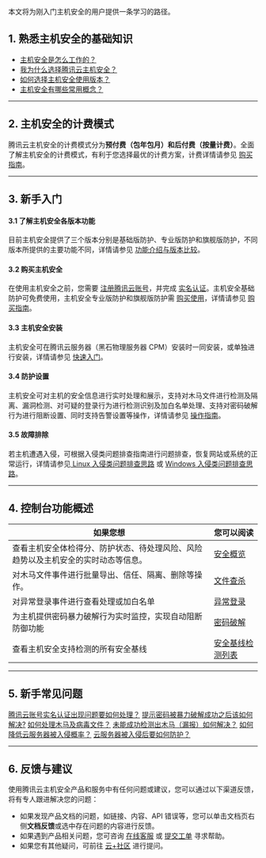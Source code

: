 本文将为刚入门主机安全的用户提供一条学习的路径。
## 1. 熟悉主机安全的基础知识
- [主机安全是怎么工作的？](https://cloud.tencent.com/document/product/296/2221)
- [我为什么选择腾讯云主机安全？](https://cloud.tencent.com/document/product/296/2234)
- [如何选择主机安全使用版本？](https://cloud.tencent.com/document/product/296/2222)
- [主机安全有哪些常用概念？](https://cloud.tencent.com/document/product/296/44920)

-----

## 2. 主机安全的计费模式
腾讯云主机安全的计费模式分为**预付费（包年包月）**和**后付费（按量计费）**。全面了解主机安全的计费模式，有利于您选择最优的计费方案，计费详情请参见 [购买指南](https://cloud.tencent.com/document/product/296/12230)。

-----

## 3. 新手入门
#### 3.1 了解主机安全各版本功能
目前主机安全提供了三个版本分别是基础版防护、专业版防护和旗舰版防护，不同版本所提供的主要功能不同，详情请参见 [功能介绍与版本比较](https://cloud.tencent.com/document/product/296/2222)。

#### 3.2 购买主机安全
在使用主机安全之前，您需要 [注册腾讯云账号](https://cloud.tencent.com/document/product/378/17985)，并完成 [实名认证](https://cloud.tencent.com/document/product/378/3629)。主机安全基础防护可免费使用，主机安全专业版防护和旗舰版防护需 [购买使用](https://buy.cloud.tencent.com/yunjing)，详情请参见 [购买指南](https://cloud.tencent.com/document/product/296/12230)。

#### 3.3 主机安全安装
主机安全可在腾讯云服务器（黑石物理服务器 CPM）安装时一同安装，或单独进行安装，详情请参见 [快速入门](https://cloud.tencent.com/document/product/296/12236)。

#### 3.4 防护设置
主机安全可对主机的安全信息进行实时处理和展示，支持对木马文件进行检测及隔离、漏洞检测、对可疑的登录行为进行检测识别及加白名单处理、支持对密码破解行为进行阻断设置、同时支持告警设置等操作，详情请参见 [操作指南](https://cloud.tencent.com/document/product/296/41219)。

#### 3.5 故障排除
若主机遭遇入侵，可根据入侵类问题排查指南进行问题排查，恢复网站或系统的正常运行，详情请参见[ Linux 入侵类问题排查思路](https://cloud.tencent.com/document/product/296/9604) 或 [Windows 入侵类问题排查思路](https://cloud.tencent.com/document/product/296/9605)。

-----

## 4. 控制台功能概述


| 如果您想 | 您可以阅读 | 
|---------|---------|
| 查看主机安全体检得分、防护状态、待处理风险、风险趋势以及主机安全的实时动态等信息。 | [安全概览](https://cloud.tencent.com/document/product/296/41219) | 
|对木马文件事件进行批量导出、信任、隔离、删除等操作。|[文件查杀](https://cloud.tencent.com/document/product/296/13008)|
|对异常登录事件进行查看处理或加白名单|[异常登录](https://cloud.tencent.com/document/product/296/13643)|
|为主机提供密码暴力破解行为实时监控，实现自动阻断防御功能|[密码破解](https://cloud.tencent.com/document/product/296/42730)|
|查看主机安全支持检测的所有安全基线|[安全基线检测列表](https://cloud.tencent.com/document/product/296/17339)|


-----
## 5. 新手常见问题
[腾讯云账号实名认证出现问题要如何处理？](https://cloud.tencent.com/document/product/296/48970#.E8.85.BE.E8.AE.AF.E4.BA.91.E8.B4.A6.E5.8F.B7.E5.AE.9E.E5.90.8D.E8.AE.A4.E8.AF.81.E5.87.BA.E7.8E.B0.E9.97.AE.E9.A2.98.E8.A6.81.E5.A6.82.E4.BD.95.E5.A4.84.E7.90.86.EF.BC.9F)
[提示密码被暴力破解成功之后该如何解决?](https://cloud.tencent.com/document/product/296/48971#.3Ca-id.3D.22password2.22.3E.E6.8F.90.E7.A4.BA.E5.AF.86.E7.A0.81.E8.A2.AB.E6.9A.B4.E5.8A.9B.E7.A0.B4.E8.A7.A3.E6.88.90.E5.8A.9F.E4.B9.8B.E5.90.8E.E8.AF.A5.E5.A6.82.E4.BD.95.E8.A7.A3.E5.86.B3.3F.3C.2Fa.3E)
[如何处理木马及病毒文件？](https://cloud.tencent.com/document/product/296/48971#.3Ca-id.3D.22muma3.22.3E.E5.A6.82.E4.BD.95.E5.A4.84.E7.90.86.E6.9C.A8.E9.A9.AC.E5.8F.8A.E7.97.85.E6.AF.92.E6.96.87.E4.BB.B6.EF.BC.9F.3C.2Fa.3E)
[未能成功检测出木马（漏报）如何解决？](https://cloud.tencent.com/document/product/296/48971#.3Ca-id.3D.22muma2.22.3E.E6.9C.AA.E8.83.BD.E6.88.90.E5.8A.9F.E6.A3.80.E6.B5.8B.E5.87.BA.E6.9C.A8.E9.A9.AC.EF.BC.88.E6.BC.8F.E6.8A.A5.EF.BC.89.E5.A6.82.E4.BD.95.E8.A7.A3.E5.86.B3.EF.BC.9F.3C.2Fa.3E)
[如何降低云服务器被入侵概率？](https://cloud.tencent.com/document/product/296/48971#.3Ca-id.3D.22invade2.22.3E.E5.A6.82.E4.BD.95.E9.99.8D.E4.BD.8E.E4.BA.91.E6.9C.8D.E5.8A.A1.E5.99.A8.E8.A2.AB.E5.85.A5.E4.BE.B5.E6.A6.82.E7.8E.87.EF.BC.9F.3C.2Fa.3E)
[云服务器被入侵后要如何防护？](https://cloud.tencent.com/document/product/296/48971#.3Ca-id.3D.22invade3.22.3E.E4.BA.91.E6.9C.8D.E5.8A.A1.E5.99.A8.E8.A2.AB.E5.85.A5.E4.BE.B5.E5.90.8E.E8.A6.81.E5.A6.82.E4.BD.95.E9.98.B2.E6.8A.A4.EF.BC.9F.3C.2Fa.3E)

-----

## 6. 反馈与建议
使用腾讯云主机安全产品和服务中有任何问题或建议，您可以通过以下渠道反馈，将有专人跟进解决您的问题：
- 如果发现产品文档的问题，如链接、内容、API 错误等，您可以单击文档页右侧**文档反馈**或选中存在问题的内容进行反馈。
- 如果遇到产品相关问题，您可咨询 [在线客服](https://cloud.tencent.com/act/event/Online_service?from=connect-entry) 或 [提交工单](https://console.cloud.tencent.com/workorder/category?level1_id=141&level2_id=635&source=0&data_title=T-Sec-%E4%B8%BB%E6%9C%BA%E5%AE%89%E5%85%A8&step=1) 寻求帮助。
- 如果您有其他疑问，可前往 [云+社区](https://cloud.tencent.com/developer/tag/109) 进行提问。
